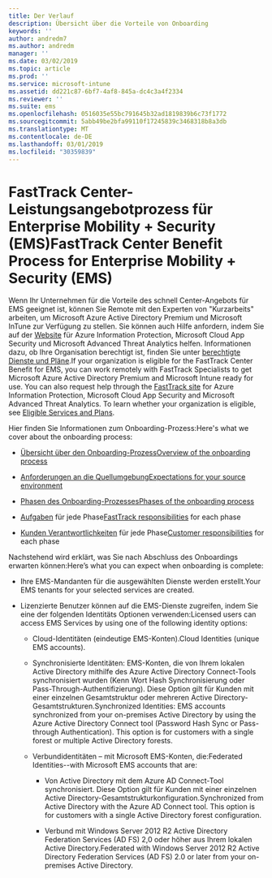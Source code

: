 ```yaml
---
title: Der Verlauf
description: Übersicht über die Vorteile von Onboarding
keywords: ''
author: andredm7
ms.author: andredm
manager: ''
ms.date: 03/02/2019
ms.topic: article
ms.prod: ''
ms.service: microsoft-intune
ms.assetid: dd221c87-6bf7-4af8-845a-dc4c3a4f2334
ms.reviewer: ''
ms.suite: ems
ms.openlocfilehash: 0516035e55bc791645b32ad1819839b6c73f1772
ms.sourcegitcommit: 5abb49be2bfa99110f17245839c3468318b8a3db
ms.translationtype: MT
ms.contentlocale: de-DE
ms.lasthandoff: 03/01/2019
ms.locfileid: "30359839"
---
```

# <a name="fasttrack-center-benefit-process-for-enterprise-mobility--security-ems"></a><span data-ttu-id="a70b9-103">FastTrack Center-Leistungsangebotprozess für Enterprise Mobility + Security (EMS)</span><span class="sxs-lookup"><span data-stu-id="a70b9-103">FastTrack Center Benefit Process for Enterprise Mobility + Security (EMS)</span></span>
<span data-ttu-id="a70b9-p101">Wenn Ihr Unternehmen für die Vorteile des schnell Center-Angebots für EMS geeignet ist, können Sie Remote mit den Experten von "Kurzarbeits" arbeiten, um Microsoft Azure Active Directory Premium und Microsoft InTune zur Verfügung zu stellen. Sie können auch Hilfe anfordern, indem Sie auf der [Website](https://www.microsoft.com/fasttrack/microsoft-365/ems) für Azure Information Protection, Microsoft Cloud App Security und Microsoft Advanced Threat Analytics helfen. Informationen dazu, ob Ihre Organisation berechtigt ist, finden Sie unter [berechtigte Dienste und Pläne](M365-eligible-services-and-plans.md).</span><span class="sxs-lookup"><span data-stu-id="a70b9-p101">If your organization is eligible for the FastTrack Center Benefit for EMS, you can work remotely with FastTrack Specialists to get Microsoft Azure Active Directory Premium and Microsoft Intune ready for use. You can also request help through the [FastTrack site](https://www.microsoft.com/fasttrack/microsoft-365/ems) for Azure Information Protection, Microsoft Cloud App Security and Microsoft Advanced Threat Analytics. To learn whether your organization is eligible, see [Eligible Services and Plans](M365-eligible-services-and-plans.md).</span></span>


<span data-ttu-id="a70b9-107">Hier finden Sie Informationen zum Onboarding-Prozess:</span><span class="sxs-lookup"><span data-stu-id="a70b9-107">Here's what we cover about the onboarding process:</span></span>

-   [<span data-ttu-id="a70b9-108">Übersicht über den Onboarding-Prozess</span><span class="sxs-lookup"><span data-stu-id="a70b9-108">Overview of the onboarding process</span></span>](EMS-fasttrack-benefit-overview.md)

-   [<span data-ttu-id="a70b9-109">Anforderungen an die Quellumgebung</span><span class="sxs-lookup"><span data-stu-id="a70b9-109">Expectations for your source environment</span></span>](EMS-source-environment-expectations.md)

-   [<span data-ttu-id="a70b9-110">Phasen des Onboarding-Prozesses</span><span class="sxs-lookup"><span data-stu-id="a70b9-110">Phases of the onboarding process</span></span>](EMS-onboarding-phases.md)

-   <span data-ttu-id="a70b9-111">[Aufgaben](EMS-fasttrack-responsibilities.md) für jede Phase</span><span class="sxs-lookup"><span data-stu-id="a70b9-111">[FastTrack responsibilities](EMS-fasttrack-responsibilities.md) for each phase</span></span>

-   <span data-ttu-id="a70b9-112">[Kunden Verantwortlichkeiten](EMS-your-responsibilities.md) für jede Phase</span><span class="sxs-lookup"><span data-stu-id="a70b9-112">[Customer responsibilities](EMS-your-responsibilities.md) for each phase</span></span>

<span data-ttu-id="a70b9-113">Nachstehend wird erklärt, was Sie nach Abschluss des Onboardings erwarten können:</span><span class="sxs-lookup"><span data-stu-id="a70b9-113">Here’s what you can expect when onboarding is complete:</span></span>

-   <span data-ttu-id="a70b9-114">Ihre EMS-Mandanten für die ausgewählten Dienste werden erstellt.</span><span class="sxs-lookup"><span data-stu-id="a70b9-114">Your EMS tenants for your selected services are created.</span></span>

-   <span data-ttu-id="a70b9-115">Lizenzierte Benutzer können auf die EMS-Dienste zugreifen, indem Sie eine der folgenden Identitäts Optionen verwenden:</span><span class="sxs-lookup"><span data-stu-id="a70b9-115">Licensed users can access EMS Services by using one of the following identity options:</span></span>

    -   <span data-ttu-id="a70b9-116">Cloud-Identitäten (eindeutige EMS-Konten).</span><span class="sxs-lookup"><span data-stu-id="a70b9-116">Cloud Identities (unique EMS accounts).</span></span>

    -   <span data-ttu-id="a70b9-p102">Synchronisierte Identitäten: EMS-Konten, die von Ihrem lokalen Active Directory mithilfe des Azure Active Directory Connect-Tools synchronisiert wurden (Kenn Wort Hash Synchronisierung oder Pass-Through-Authentifizierung). Diese Option gilt für Kunden mit einer einzelnen Gesamtstruktur oder mehreren Active Directory-Gesamtstrukturen.</span><span class="sxs-lookup"><span data-stu-id="a70b9-p102">Synchronized Identities: EMS accounts synchronized from your on-premises Active Directory by using the Azure Active Directory Connect tool (Password Hash Sync or Pass-through Authentication). This option is for customers with a single forest or multiple Active Directory forests.</span></span>

    -   <span data-ttu-id="a70b9-119">Verbundidentitäten – mit Microsoft EMS-Konten, die:</span><span class="sxs-lookup"><span data-stu-id="a70b9-119">Federated Identities--with Microsoft EMS accounts that are:</span></span>

        -   <span data-ttu-id="a70b9-p103">Von Active Directory mit dem Azure AD Connect-Tool synchronisiert. Diese Option gilt für Kunden mit einer einzelnen Active Directory-Gesamtstrukturkonfiguration.</span><span class="sxs-lookup"><span data-stu-id="a70b9-p103">Synchronized from Active Directory with the Azure AD Connect tool. This option is for customers with a single Active Directory forest configuration.</span></span>

        -   <span data-ttu-id="a70b9-122">Verbund mit Windows Server 2012 R2 Active Directory Federation Services (AD FS) 2,0 oder höher aus Ihrem lokalen Active Directory.</span><span class="sxs-lookup"><span data-stu-id="a70b9-122">Federated with Windows Server 2012 R2 Active Directory Federation Services (AD FS) 2.0 or later from your on-premises Active Directory.</span></span>
